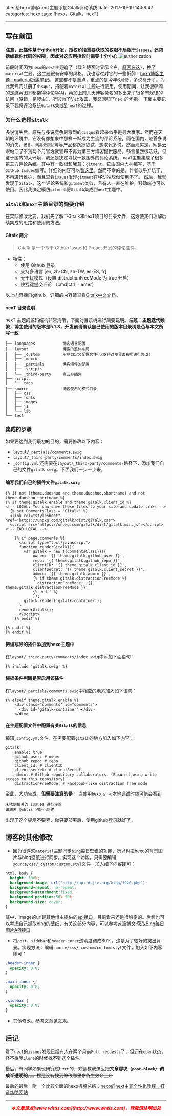 title: 给hexo博客nexT主题添加Gitalk评论系统
date: 2017-10-19 14:58:47
categories: hexo
tags: [hexo，Gitalk，nexT]

---

## 写在前面

**注意，此插件基于github开发，授权阶段需要获取的权限不局限于`issues`，还包括编辑你代码的权限，因此对这应用授权时需要十分小心**
![authorization](authorization.jpg)

前段时间因为`hexo`的`nexT`主题崩了（载入博客时显示全白，[原因在这](https://www.zhihu.com/question/52455581)），换了`material`主题，这主题很有安卓的风格，我也写过对它的一些折腾：[hexo博客主题--material折腾笔记](hexo博客主题--material折腾笔记)。
这些都不是重点，重点的是今年6月份，多说离开了。为此我专门注册了`disqus`，搭配着`material`主题进行使用。使用期间，让我很郁闷的是连黄图哥都懒得评论QAQ，再加上前几天博客莫名的多出来了很多有规律的访问（没错，是爬虫），所以为了防止攻击，我又回归了`nexT`的怀抱。
下面主要记录下我将评论系统`Gitalk`集成到`nexT`的过程。

### 为什么选择`Gitalk`

多说消失后，原先与多说竞争最激烈的`disqus`看起来似乎是最大赢家。然而在天朝的环境中，它没有像想象中那样一跃成为主流的评论系统。而在国内，随着多说的消失，`畅言`、`网易云跟帖`等等产品都跃跃欲试，想取代多说。然而现实是，网易云跟帖活了不到两个月官方就宣布不再为第三方博客提供服务，畅言虽然很活跃，但鉴于国内的大环境，我还是决定寻找一款国外的评论系统。
`nexT`主题集成了很多第三方评论系统，其中有一款很和我意：`gitment`。它由国内大神编写，基于`GitHub Issues`编写。详细的内容可以[看这里](https://imsun.net/posts/gitment-introduction/)。然而不幸的是，作者似乎弃坑了，不再进行维护，而且查看`issues`发现`gitment`在移动端貌似使用不了。
然后，我就发现了`Gitalk`，这个评论系统和`gitment`类似，且有人一直在维护，移动端也可以使用。因此我决定模仿`gitment`将`Gitalk`集成到`nexT`主题中。

### `Gitalk`和`nexT`主题目录的简要介绍

在实际修改之前，我们先了解下Gitalk和nexT项目的目录文件，这方便我们理解后续集成的思路和使用的方法。

#### Gitalk 简介

> Gitalk 是一个基于 Github Issue 和 Preact 开发的评论插件。
- 特性：
  + 使用 Github 登录
  + 支持多语言 [en, zh-CN, zh-TW, es-ES, fr]
  + 无干扰模式（设置 distractionFreeMode 为 true 开启）
  + 快捷键提交评论 （cmd|ctrl + enter）

以上内容摘自github，详细的内容请查看[Gitalk中文文档](https://github.com/gitalk/gitalk/blob/master/readme-cn.md)。

#### nexT 目录说明

nexT 主题的源码结构非常清晰，下面对目录树进行简要说明。**注意：主题迭代频繁，博主使用的版本是5.1.3，开发前请确认自己使用的版本目录树是否与本文所写一致**

```
├── languages            博客语言配置
├── layout               博客的整体布局
│   ├── _custom          用户自定义配置文件(仅支持对主界面布局进行修改)
│   ├── _macro    
│   ├── _partials        博客组件的配置
│   ├── _scripts
│   └── _third-party     第三方插件
├── scripts
│   └── tags
├── source               博客使用的样式目录
│   ├── css              
│   ├── fonts
│   ├── images
│   ├── js
│   └── lib
└── test
```

### 集成的步骤

如果要达到我们最初的目的，需要修改以下内容：
- `layout/_partials/comments.swig`
- `layout/_third-party/comments/index.swig`
- `_config.yml`
还需要在`layout/_third-party/comments/`路径下，添加我们自己的文件`gitalk.swig`。下面我们一步一步来。

#### 编写我们自己的插件文件`gitalk.swig`

```
{% if not (theme.duoshuo and theme.duoshuo.shortname) and not theme.duoshuo_shortname %}
{% if theme.gitalk.enable and theme.gitalk.client_id %}
<!-- LOCAL: You can save these files to your site and update links -->
  {% set CommentsClass = "Gitalk" %}
  <link rel="stylesheet" href="https://unpkg.com/gitalk/dist/gitalk.css">
  <script src="https://unpkg.com/gitalk/dist/gitalk.min.js"></script>
<!-- END LOCAL -->

    {% if page.comments %}
      <script type="text/javascript">
      function renderGitalk(){
        var gitalk = new {{CommentsClass}}({
            owner: '{{ theme.gitalk.github_user }}',
            repo: '{{ theme.gitalk.github_repo }}',
            clientID: '{{ theme.gitalk.client_id }}',
            clientSecret: '{{ theme.gitalk.client_secret }}',
            admin: '{{ theme.gitalk.admin }}',
            {% if theme.gitalk.distractionFreeMode %}
              distractionFreeMode: '{{ theme.gitalk.distractionFreeMode }}'
            {% endif %}
            });
        gitalk.render('gitalk-container');
      }
      renderGitalk();
      </script>
    {% endif %}

{% endif %}
{% endif %}
```

#### 把编写好的插件添加到hexo主题中

在`layout/_third-party/comments/index.swig`中添加下面语句：
```
{% include 'gitalk.swig' %}
```

#### 根据条件判断是否启用该插件

在`layout/_partials/comments.swig`中相应的地方加入如下语句：
```
{% elseif theme.gitalk.enable %}
    <div class="comments" id="comments">
      <div id="gitalk-container"></div>
    </div>
```

#### 在主题配置文件中配置有关`Gitalk`的信息

编辑`_config.yml`文件，在需要配置`gitalk`的地方加入如下内容：

```
gitalk:
    enable: true
    github_user: # owner
    github_repo: # repo
    client_id: # clientID
    client_secret: # clientSecret     
    admin: # Github repository collaborators. (Ensure having write access to this repository)
    distractionFreeMode: # Facebook-like distraction free mode
```

至此，大功告成。**但需要注意的是：** 当使用`hexo s -d`本地调试时你可能会看到

```
未找到相关的 Issues 进行评论
请联系 @whtis 初始化创建
```

出现了这个提示不要紧，你只要部署后，使用github登录就好了。

## 博客的其他修改

- 因为很喜欢`material`主题同步`bing`每日壁纸的功能，所以也把hexo的背景图片与bing壁纸进行同步。实现这个功能，只需要编辑`source/css/_custom/custom.styl`文件，加入如下内容即可：
```css
html, body {
  height: 100%;
  background-image: url("http://api.dujin.org/bing/1920.php");
  background-repeat: no-repeat;
  background-attachment:fixed;
  background-position:50% 50%;
  background-size: cover;
}
```

其中，image的url是其他博主提供的[api接口](https://www.dujin.org/fenxiang/jiaocheng/3618.html)，目前看来还是很稳定的。后续也可以考虑自己抓取bing的壁纸，有关这部分内容，可以参考这篇博文:[获取Bing每日图片API接口](http://www.cnblogs.com/liujianshe1990-/archive/2017/10/07/7635339.html)

- 将`post`、`sidebar`和`header-inner`透明度调成80%，这是为了较好的突出背景。实现方法：编辑`source/css/_custom/custom.styl`文件，加入如下内容即可：

```css
.header-inner {
  opacity: 0.8;
}

.main-inner {
  opacity: 0.8;
}

.sidebar {
  opacity: 0.8;
}
```

- 其他修改。参考文章见文末。

## 后记
看了`next`的`issues`发现已经有人在两个月前`Pull requests`了，但还在`open`状态，怪不得我`clone`的时候找不到这个插件。

~~最后，有同学如果也研究过hexo的，欢迎教我怎么把**文章那块（`post-block`）调成半透明的**。。。楞是没有找到修改哪里才能生效⊙﹏⊙~~

最后的最后，附一个比较全面的hexo折腾总结：[hexo的next主题个性化教程：打造炫酷网站](http://blog.csdn.net/qq_33699981/article/details/72716951)


---
<div align="center" style="color:red;width=80px;height:90px;" onmouseout="this.style.border='1px solid blue'" onmouseover="this.style.border='none'">
<p style="font-weight:bold;font-style:italic;">本文章首发[www.whtis.com](http://www.whtis.com)，转载请注明出处</p>
</div>
